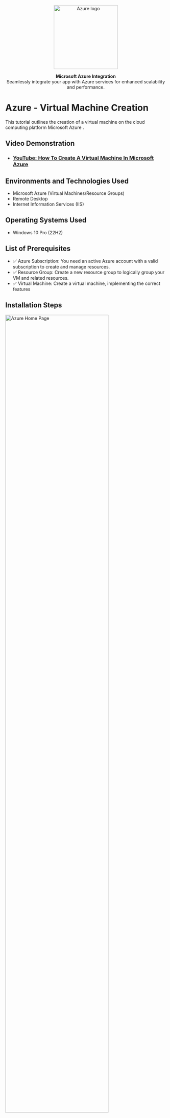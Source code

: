 <p align="center">

  <img src="https://i.imgur.com/7Ny2zah.png" alt="Azure logo" width="200" />
</p>

<p align="center">
  <b>Microsoft Azure Integration</b><br/>
  Seamlessly integrate your app with Azure services for enhanced scalability and performance.
</p>

</p>

<h1>Azure - Virtual Machine Creation </h1>
This tutorial outlines the creation of a virtual machine on the cloud computing platform Microsoft Azure .<br />


<h2>Video Demonstration</h2>

- ### [YouTube: How To Create A Virtual Machine In Microsoft Azure](https://www.youtube.com)

<h2>Environments and Technologies Used</h2>

- Microsoft Azure (Virtual Machines/Resource Groups)
- Remote Desktop
- Internet Information Services (IIS)

<h2>Operating Systems Used </h2>

- Windows 10 Pro</b> (22H2)

<h2>List of Prerequisites</h2>

- ✅ Azure Subscription: You need an active Azure account with a valid subscription to create and manage resources.
- ✅ Resource Group: Create a new resource group to logically group your VM and related resources.
- ✅ Virtual Machine: Create a virtual machine, implementing the correct features

<h2>Installation Steps</h2>

<p>
<img src="https://imgur.com/IS5yIti.png" height="80%" width="80%" alt="Azure Home Page"/>
</p>
<p>
    <p align="center"><b>Azure Resource Deployment Flow</b><br/>
A visual overview of the step-by-step process for deploying resources in Microsoft Azure using templates and automation tools.
</p>
So you can go ahead and get logged into your Azure account. Once you are logged in, you will automatically land on the Azure home page. You then want to click on "Resource Groups" as directed by the arrow in the image above. Once you have done that, you will see a blue button which says "+create" which you should click on to proceed.
</p>

<br />
<p align="center">
  <img src="https://imgur.com/xEwT5Ns.png" alt="Resource Group Creation Steps" width="500" />
</p>

<p>
Next, you want to fill these details in. For the "Subscription" please use your current subscription. For your "Resource Group Name" i recommend using the name i used, to make it easier, however feel free to make your own. Please note that you cannot use spaces, instead, use a hyphen. Next, for your "Region" i recommend using East US 2. Once all the details have been filled in, proceed by clicking "Review + Create" as directed by the arrow in the image above. Another blue button "create" will appear at the bottom, please click on this to proceed.
</p>
<br />

<p>
<img src="https://imgur.com/dnm93q6.png" height="80%" width="80%" alt="Resource Group Creation Steps"/>
</p>
<p>
You can now go ahead and refresh your page by clicking the refresh button as shown at number 1 in the image. Once the page is refreshed, you should be able to see the resource group we just created as shown at number 2 in the image. Now we can go ahead and create our virtual machine. As shown at number 3 in the image, head over to the search bar and type in "virtual machine". Next click on "virtual machine" as shown at number 4 in the image above.
</p>
<br />

<img src="https://imgur.com/J7GuqtG.png" height="80%" width="80%" alt="Resource Group Creation Steps"/>
</p>
After you clicked "Virtual Machine" you should have landed on this page. The next thing you want to do, is to click "Create" as shown at number 1 in the image above. A drop down menu should pop up, and you should then click "Azure Virtual Machine" as shown at number 2 in the image above.

<p>
<br />
<img src="https://imgur.com/4lvo5Uy.png" height="80%" width="80%" alt="Resource Group Creation Steps"/>
</p>
You should now be on this page. We can now go ahead and fill in the details for our virtual machine. For "Subscription" please use the appropriate one. For "Resource Group", use the resource group we just created as you can see at number 2 in the image above. For "Virtual Machine Name" as seen at number 3, go ahead and create a name, its perfectly fine if you use the same one as me. Once again, note that spaces arent allowed, so please use a hyphen instead. For "Region" as shown at number 4, i recommend keeping it the same as our resource group, so go ahead and choose "East US 2". For "Image" as shown at number 5, you want to go ahead and choose "Windows 10 Pro", as it is a Windows Virtual Machine that we are creating. For "Size" as seen at number 6, i recommend choosing one with 2vcpus, so go ahead and do that. After, go ahead and create a username and password as shown at number 7. Please make a note of this as you will be needing it later.

<p>
<br />
<p align="center">
<img src="https://imgur.com/Xhip9uH.png" alt="Resource Group Creation Steps" width="500" />
</p>
Next, under "Licensing" go ahead and check the box as shown in number 1 in the image above. Once all of this has been completed, go ahead and click "Review + Create" at the bottom of the page.
<p>
<p align="center">
<img src="https://imgur.com/i27RjA0.png" alt="Resource Group Creation Steps" width="500" />
</p>
Microsoft Azure will then do its final validation checks. This can take a few minutes so please wait patiently. Once the validation is successful, you can go ahead and click on "create" as shown at number 1 in the image above.
<p>
<br />
<img src="https://imgur.com/jSWc4Qr.png" height="80%" width="80%" alt="Resource Group Creation Steps"/>
</p>
The virtual machine is now in the deployment stage. Please wait for it to be deployed, as this can take up to 3mins, so please be patient. Once it has finished being deployed, you will see the message, "Your deployment is complete" as shown at number 1 in the image above. So now that our virtual machine has been created, we can now go back to our virtual machines section in Azure, by typing in the search bar, "Virtual Machine". We can now see that our virtual machine is active and showing, as shown at number 2 in the image above. Your all set! Thanks for using this tutorial, and in our next repository, we will be logging into our Virtual Machine and testing it out. (Soon to come.)
